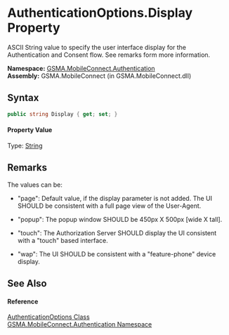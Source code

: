 AuthenticationOptions.Display Property
======================================
ASCII String value to specify the user interface display for the Authentication and Consent flow. See remarks form more information.

**Namespace:** [GSMA.MobileConnect.Authentication][1]  
**Assembly:** GSMA.MobileConnect (in GSMA.MobileConnect.dll)

Syntax
------

```csharp
public string Display { get; set; }
```

#### Property Value
Type: [String][2]

Remarks
-------
 The values can be: 

- "page": Default value, if the display parameter is not added. The UI SHOULD be consistent with a full page view of the User-Agent.

- "popup": The popup window SHOULD be 450px X 500px [wide X tall].

- "touch": The Authorization Server SHOULD display the UI consistent with a "touch" based interface.

- "wap": The UI SHOULD be consistent with a "feature-phone" device display.


See Also
--------

#### Reference
[AuthenticationOptions Class][3]  
[GSMA.MobileConnect.Authentication Namespace][1]  

[1]: ../README.md
[2]: http://msdn.microsoft.com/en-us/library/s1wwdcbf
[3]: README.md
[4]: ../../_icons/Help.png